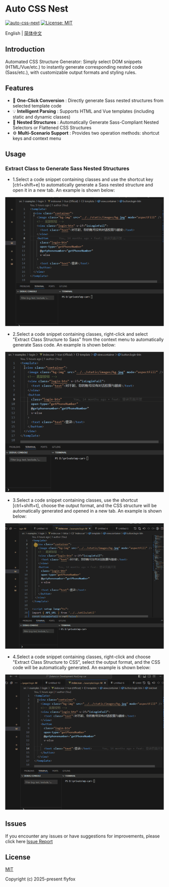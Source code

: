 # Auto CSS Nest

[![auto-css-next](https://img.shields.io/badge/version-v0.0.1-blue.svg)](https://github.com/z-ti/auto-css-nest)
[![License: MIT](https://img.shields.io/badge/license-MIT-green.svg)](https://github.com/z-ti/auto-css-nest/blob/main/LICENSE)

English | [简体中文](./README.md)

## Introduction

Automated CSS Structure Generator: Simply select DOM snippets (HTML/Vue/etc.) to instantly generate corresponding nested code (Sass/etc.), with customizable output formats and styling rules.

## Features

- 🚀 **One-Click Conversion** : Directly generate Sass nested structures from selected template code
- 💡 **Intelligent Parsing** : Supports HTML and Vue templates (including static and dynamic classes)
- 🧩 **Nested Structures** : Automatically Generate Sass-Compliant Nested Selectors or Flattened CSS Structures
- ⚙️ **Multi-Scenario Support** : Provides two operation methods: shortcut keys and context menu

## Usage

### Extract Class to Generate Sass Nested Structures

- 1.Select a code snippet containing classes and use the shortcut key [ctrl+shift+e] to automatically generate a Sass nested structure and open it in a new tab. An example is shown below:

![Shortcut Keys](https://raw.githubusercontent.com/z-ti/auto-css-nest/main/images/screenshot1.gif)

- 2.Select a code snippet containing classes, right-click and select "Extract Class Structure to Sass" from the context menu to automatically generate Sass code. An example is shown below:

![Right Click Menu](https://raw.githubusercontent.com/z-ti/auto-css-nest/main/images/screenshot2.gif)

- 3.Select a code snippet containing classes, use the shortcut [ctrl+shift+t], choose the output format, and the CSS structure will be automatically generated and opened in a new tab. An example is shown below:

![Shortcut Keys](https://raw.githubusercontent.com/z-ti/auto-css-nest/main/images/screenshot3.gif)

- 4.‌Select a code snippet containing classes, right-click and choose "Extract Class Structure to CSS", select the output format, and the CSS code will be automatically generated. An example is shown below:

![Right Click Menu](https://raw.githubusercontent.com/z-ti/auto-css-nest/main/images/screenshot4.gif)

## Issues

If you encounter any issues or have suggestions for improvements, please click here [Issue Report](https://github.com/z-ti/auto-css-nest/issues)

## License

[MIT](https://github.com/z-ti/auto-css-nest/blob/master/LICENSE)

Copyright (c) 2025-present flyfox
